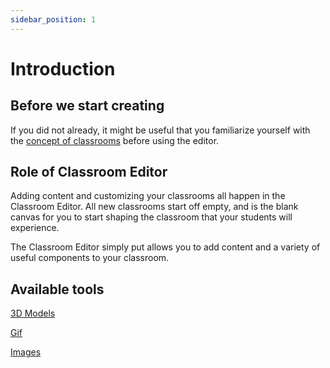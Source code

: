 ```yaml
---
sidebar_position: 1
---
```


# Introduction 

## Before we start creating
If you did not already, it might be useful that you familiarize yourself with the [concept of classrooms](/docs/dashboard/classrooms) before using the editor.

## Role of Classroom Editor

Adding content and customizing your classrooms all happen in the Classroom Editor. All new classrooms start off empty, and is the blank canvas for you to start shaping the classroom that your students will experience.

The Classroom Editor simply put allows you to add content and a variety of useful components to your classroom.


## Available tools

[3D Models](a)

[Gif](a)

[Images](a)







